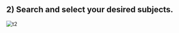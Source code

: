 ## 2) Search and select your desired subjects.
![t2](https://user-images.githubusercontent.com/23183656/36531233-35fd7666-17f8-11e8-8c5f-7b5f6b36962c.gif)
